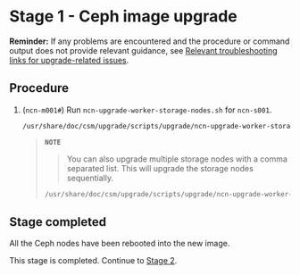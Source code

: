 # Stage 1 - Ceph image upgrade

**Reminder:** If any problems are encountered and the procedure or command output does not provide relevant guidance, see
[Relevant troubleshooting links for upgrade-related issues](README.md#relevant-troubleshooting-links-for-upgrade-related-issues).

## Procedure

1. (`ncn-m001#`) Run `ncn-upgrade-worker-storage-nodes.sh` for `ncn-s001`.

   ```bash
   /usr/share/doc/csm/upgrade/scripts/upgrade/ncn-upgrade-worker-storage-nodes.sh ncn-s001
   ```

   > **`NOTE`**
   >> You can also upgrade multiple storage nodes with a comma separated list. This will upgrade the storage nodes sequentially.
   >
   >```bash
   > /usr/share/doc/csm/upgrade/scripts/upgrade/ncn-upgrade-worker-storage-nodes.sh ncn-s001,ncn-s002,ncn-s003
   >```

## Stage completed

All the Ceph nodes have been rebooted into the new image.

This stage is completed. Continue to [Stage 2](Stage_2.md).
